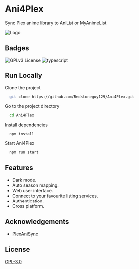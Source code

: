
# Ani4Plex

Sync Plex anime library to AniList or MyAnimeList


![Logo](https://repository-images.githubusercontent.com/433297648/f64615f6-7894-4659-9b8d-711313fb486b)


## Badges

![GPLv3 License](https://img.shields.io/badge/License-GPL%20v3-yellow.svg?style=for-the-badge)
![typescript](https://forthebadge.com/images/badges/made-with-typescript.svg)
## Run Locally

Clone the project

```bash
  git clone https://github.com/Redstoneguy129/Ani4Plex.git
```

Go to the project directory

```bash
  cd Ani4Plex
```

Install dependencies

```bash
  npm install
```

Start Ani4Plex

```bash
  npm run start
```


## Features

- Dark mode.
- Auto season mapping.
- Web user interface.
- Connect to your favourite listing services.
- Authentication.
- Cross platform.


## Acknowledgements

- [PlexAniSync](https://github.com/RickDB/PlexAniSync)
## License

[GPL-3.0](https://choosealicense.com/licenses/gpl-3.0/)

